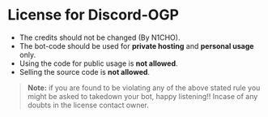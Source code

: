 # License for Discord-OGP

- The credits should not be changed (By N1CHO).
- The bot-code should be used for **private hosting** and **personal usage** only.
- Using the code for public usage is **not allowed**.
- Selling the source code is **not allowed**.

> **Note:** if you are found to be violating any of the above stated rule you might be asked to takedown your bot, happy listening!! Incase of any doubts in the license contact owner.

